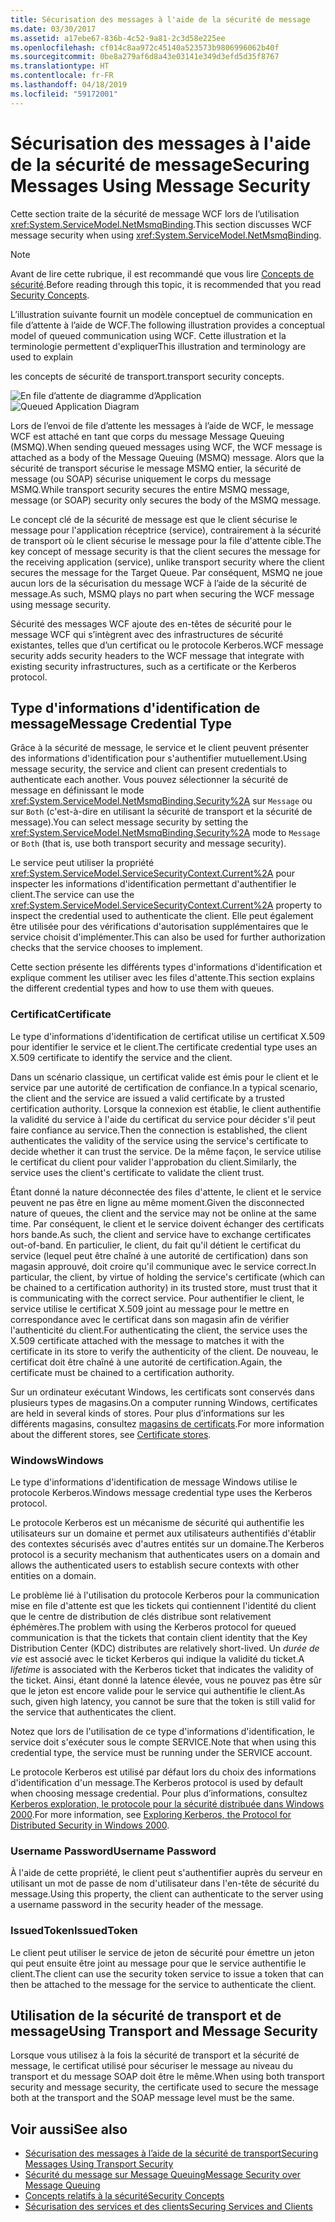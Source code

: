 ```yaml
---
title: Sécurisation des messages à l'aide de la sécurité de message
ms.date: 03/30/2017
ms.assetid: a17ebe67-836b-4c52-9a81-2c3d58e225ee
ms.openlocfilehash: cf014c8aa972c45140a523573b9806996062b40f
ms.sourcegitcommit: 0be8a279af6d8a43e03141e349d3efd5d35f8767
ms.translationtype: HT
ms.contentlocale: fr-FR
ms.lasthandoff: 04/18/2019
ms.locfileid: "59172001"
---
```

# <a name="securing-messages-using-message-security"></a><span data-ttu-id="4ddd8-102">Sécurisation des messages à l'aide de la sécurité de message</span><span class="sxs-lookup"><span data-stu-id="4ddd8-102">Securing Messages Using Message Security</span></span>
<span data-ttu-id="4ddd8-103">Cette section traite de la sécurité de message WCF lors de l’utilisation <xref:System.ServiceModel.NetMsmqBinding>.</span><span class="sxs-lookup"><span data-stu-id="4ddd8-103">This section discusses WCF message security when using <xref:System.ServiceModel.NetMsmqBinding>.</span></span>  
  
> [!NOTE]
>  <span data-ttu-id="4ddd8-104">Avant de lire cette rubrique, il est recommandé que vous lire [Concepts de sécurité](../../../../docs/framework/wcf/feature-details/security-concepts.md).</span><span class="sxs-lookup"><span data-stu-id="4ddd8-104">Before reading through this topic, it is recommended that you read [Security Concepts](../../../../docs/framework/wcf/feature-details/security-concepts.md).</span></span>  
  
 <span data-ttu-id="4ddd8-105">L’illustration suivante fournit un modèle conceptuel de communication en file d’attente à l’aide de WCF.</span><span class="sxs-lookup"><span data-stu-id="4ddd8-105">The following illustration provides a conceptual model of queued communication using WCF.</span></span> <span data-ttu-id="4ddd8-106">Cette illustration et la terminologie permettent d'expliquer</span><span class="sxs-lookup"><span data-stu-id="4ddd8-106">This illustration and terminology are used to explain</span></span>  
  
 <span data-ttu-id="4ddd8-107">les concepts de sécurité de transport.</span><span class="sxs-lookup"><span data-stu-id="4ddd8-107">transport security concepts.</span></span>  
  
 <span data-ttu-id="4ddd8-108">![En file d’attente de diagramme d’Application](../../../../docs/framework/wcf/feature-details/media/distributed-queue-figure.jpg "Figure de file d’attente distribuée")</span><span class="sxs-lookup"><span data-stu-id="4ddd8-108">![Queued Application Diagram](../../../../docs/framework/wcf/feature-details/media/distributed-queue-figure.jpg "Distributed-Queue-Figure")</span></span>  
  
 <span data-ttu-id="4ddd8-109">Lors de l’envoi de file d’attente les messages à l’aide de WCF, le message WCF est attaché en tant que corps du message Message Queuing (MSMQ).</span><span class="sxs-lookup"><span data-stu-id="4ddd8-109">When sending queued messages using WCF, the WCF message is attached as a body of the Message Queuing (MSMQ) message.</span></span> <span data-ttu-id="4ddd8-110">Alors que la sécurité de transport sécurise le message MSMQ entier, la sécurité de message (ou SOAP) sécurise uniquement le corps du message MSMQ.</span><span class="sxs-lookup"><span data-stu-id="4ddd8-110">While transport security secures the entire MSMQ message, message (or SOAP) security only secures the body of the MSMQ message.</span></span>  
  
 <span data-ttu-id="4ddd8-111">Le concept clé de la sécurité de message est que le client sécurise le message pour l'application réceptrice (service), contrairement à la sécurité de transport où le client sécurise le message pour la file d'attente cible.</span><span class="sxs-lookup"><span data-stu-id="4ddd8-111">The key concept of message security is that the client secures the message for the receiving application (service), unlike transport security where the client secures the message for the Target Queue.</span></span> <span data-ttu-id="4ddd8-112">Par conséquent, MSMQ ne joue aucun lors de la sécurisation du message WCF à l’aide de la sécurité de message.</span><span class="sxs-lookup"><span data-stu-id="4ddd8-112">As such, MSMQ plays no part when securing the WCF message using message security.</span></span>  
  
 <span data-ttu-id="4ddd8-113">Sécurité des messages WCF ajoute des en-têtes de sécurité pour le message WCF qui s’intègrent avec des infrastructures de sécurité existantes, telles que d’un certificat ou le protocole Kerberos.</span><span class="sxs-lookup"><span data-stu-id="4ddd8-113">WCF message security adds security headers to the WCF message that integrate with existing security infrastructures, such as a certificate or the Kerberos protocol.</span></span>  
  
## <a name="message-credential-type"></a><span data-ttu-id="4ddd8-114">Type d'informations d'identification de message</span><span class="sxs-lookup"><span data-stu-id="4ddd8-114">Message Credential Type</span></span>  
 <span data-ttu-id="4ddd8-115">Grâce à la sécurité de message, le service et le client peuvent présenter des informations d'identification pour s'authentifier mutuellement.</span><span class="sxs-lookup"><span data-stu-id="4ddd8-115">Using message security, the service and client can present credentials to authenticate each another.</span></span> <span data-ttu-id="4ddd8-116">Vous pouvez sélectionner la sécurité de message en définissant le mode <xref:System.ServiceModel.NetMsmqBinding.Security%2A> sur `Message` ou sur `Both` (c'est-à-dire en utilisant la sécurité de transport et la sécurité de message).</span><span class="sxs-lookup"><span data-stu-id="4ddd8-116">You can select message security by setting the <xref:System.ServiceModel.NetMsmqBinding.Security%2A> mode to `Message` or `Both` (that is, use both transport security and message security).</span></span>  
  
 <span data-ttu-id="4ddd8-117">Le service peut utiliser la propriété <xref:System.ServiceModel.ServiceSecurityContext.Current%2A> pour inspecter les informations d'identification permettant d'authentifier le client.</span><span class="sxs-lookup"><span data-stu-id="4ddd8-117">The service can use the <xref:System.ServiceModel.ServiceSecurityContext.Current%2A> property to inspect the credential used to authenticate the client.</span></span> <span data-ttu-id="4ddd8-118">Elle peut également être utilisée pour des vérifications d'autorisation supplémentaires que le service choisit d'implémenter.</span><span class="sxs-lookup"><span data-stu-id="4ddd8-118">This can also be used for further authorization checks that the service chooses to implement.</span></span>  
  
 <span data-ttu-id="4ddd8-119">Cette section présente les différents types d'informations d'identification et explique comment les utiliser avec les files d'attente.</span><span class="sxs-lookup"><span data-stu-id="4ddd8-119">This section explains the different credential types and how to use them with queues.</span></span>  
  
### <a name="certificate"></a><span data-ttu-id="4ddd8-120">Certificat</span><span class="sxs-lookup"><span data-stu-id="4ddd8-120">Certificate</span></span>  
 <span data-ttu-id="4ddd8-121">Le type d'informations d'identification de certificat utilise un certificat X.509 pour identifier le service et le client.</span><span class="sxs-lookup"><span data-stu-id="4ddd8-121">The certificate credential type uses an X.509 certificate to identify the service and the client.</span></span>  
  
 <span data-ttu-id="4ddd8-122">Dans un scénario classique, un certificat valide est émis pour le client et le service par une autorité de certification de confiance.</span><span class="sxs-lookup"><span data-stu-id="4ddd8-122">In a typical scenario, the client and the service are issued a valid certificate by a trusted certification authority.</span></span> <span data-ttu-id="4ddd8-123">Lorsque la connexion est établie, le client authentifie la validité du service à l'aide du certificat du service pour décider s'il peut faire confiance au service.</span><span class="sxs-lookup"><span data-stu-id="4ddd8-123">Then the connection is established, the client authenticates the validity of the service using the service's certificate to decide whether it can trust the service.</span></span> <span data-ttu-id="4ddd8-124">De la même façon, le service utilise le certificat du client pour valider l'approbation du client.</span><span class="sxs-lookup"><span data-stu-id="4ddd8-124">Similarly, the service uses the client's certificate to validate the client trust.</span></span>  
  
 <span data-ttu-id="4ddd8-125">Étant donné la nature déconnectée des files d'attente, le client et le service peuvent ne pas être en ligne au même moment.</span><span class="sxs-lookup"><span data-stu-id="4ddd8-125">Given the disconnected nature of queues, the client and the service may not be online at the same time.</span></span> <span data-ttu-id="4ddd8-126">Par conséquent, le client et le service doivent échanger des certificats hors bande.</span><span class="sxs-lookup"><span data-stu-id="4ddd8-126">As such, the client and service have to exchange certificates out-of-band.</span></span> <span data-ttu-id="4ddd8-127">En particulier, le client, du fait qu'il détient le certificat du service (lequel peut être chaîné à une autorité de certification) dans son magasin approuvé, doit croire qu'il communique avec le service correct.</span><span class="sxs-lookup"><span data-stu-id="4ddd8-127">In particular, the client, by virtue of holding the service's certificate (which can be chained to a certification authority) in its trusted store, must trust that it is communicating with the correct service.</span></span> <span data-ttu-id="4ddd8-128">Pour authentifier le client, le service utilise le certificat X.509 joint au message pour le mettre en correspondance avec le certificat dans son magasin afin de vérifier l'authenticité du client.</span><span class="sxs-lookup"><span data-stu-id="4ddd8-128">For authenticating the client, the service uses the X.509 certificate attached with the message to matches it with the certificate in its store to verify the authenticity of the client.</span></span> <span data-ttu-id="4ddd8-129">De nouveau, le certificat doit être chaîné à une autorité de certification.</span><span class="sxs-lookup"><span data-stu-id="4ddd8-129">Again, the certificate must be chained to a certification authority.</span></span>  
  
 <span data-ttu-id="4ddd8-130">Sur un ordinateur exécutant Windows, les certificats sont conservés dans plusieurs types de magasins.</span><span class="sxs-lookup"><span data-stu-id="4ddd8-130">On a computer running Windows, certificates are held in several kinds of stores.</span></span> <span data-ttu-id="4ddd8-131">Pour plus d’informations sur les différents magasins, consultez [magasins de certificats](https://go.microsoft.com/fwlink/?LinkId=87787).</span><span class="sxs-lookup"><span data-stu-id="4ddd8-131">For more information about the different stores, see [Certificate stores](https://go.microsoft.com/fwlink/?LinkId=87787).</span></span>  
  
### <a name="windows"></a><span data-ttu-id="4ddd8-132">Windows</span><span class="sxs-lookup"><span data-stu-id="4ddd8-132">Windows</span></span>  
 <span data-ttu-id="4ddd8-133">Le type d'informations d'identification de message Windows utilise le protocole Kerberos.</span><span class="sxs-lookup"><span data-stu-id="4ddd8-133">Windows message credential type uses the Kerberos protocol.</span></span>  
  
 <span data-ttu-id="4ddd8-134">Le protocole Kerberos est un mécanisme de sécurité qui authentifie les utilisateurs sur un domaine et permet aux utilisateurs authentifiés d'établir des contextes sécurisés avec d'autres entités sur un domaine.</span><span class="sxs-lookup"><span data-stu-id="4ddd8-134">The Kerberos protocol is a security mechanism that authenticates users on a domain and allows the authenticated users to establish secure contexts with other entities on a domain.</span></span>  
  
 <span data-ttu-id="4ddd8-135">Le problème lié à l'utilisation du protocole Kerberos pour la communication mise en file d'attente est que les tickets qui contiennent l'identité du client que le centre de distribution de clés distribue sont relativement éphémères.</span><span class="sxs-lookup"><span data-stu-id="4ddd8-135">The problem with using the Kerberos protocol for queued communication is that the tickets that contain client identity that the Key Distribution Center (KDC) distributes are relatively short-lived.</span></span> <span data-ttu-id="4ddd8-136">Un *durée de vie* est associé avec le ticket Kerberos qui indique la validité du ticket.</span><span class="sxs-lookup"><span data-stu-id="4ddd8-136">A *lifetime* is associated with the Kerberos ticket that indicates the validity of the ticket.</span></span> <span data-ttu-id="4ddd8-137">Ainsi, étant donné la latence élevée, vous ne pouvez pas être sûr que le jeton est encore valide pour le service qui authentifie le client.</span><span class="sxs-lookup"><span data-stu-id="4ddd8-137">As such, given high latency, you cannot be sure that the token is still valid for the service that authenticates the client.</span></span>  
  
 <span data-ttu-id="4ddd8-138">Notez que lors de l'utilisation de ce type d'informations d'identification, le service doit s'exécuter sous le compte SERVICE.</span><span class="sxs-lookup"><span data-stu-id="4ddd8-138">Note that when using this credential type, the service must be running under the SERVICE account.</span></span>  
  
 <span data-ttu-id="4ddd8-139">Le protocole Kerberos est utilisé par défaut lors du choix des informations d'identification d'un message.</span><span class="sxs-lookup"><span data-stu-id="4ddd8-139">The Kerberos protocol is used by default when choosing message credential.</span></span> <span data-ttu-id="4ddd8-140">Pour plus d’informations, consultez [Kerberos exploration, le protocole pour la sécurité distribuée dans Windows 2000](https://go.microsoft.com/fwlink/?LinkId=87790).</span><span class="sxs-lookup"><span data-stu-id="4ddd8-140">For more information, see [Exploring Kerberos, the Protocol for Distributed Security in Windows 2000](https://go.microsoft.com/fwlink/?LinkId=87790).</span></span>  
  
### <a name="username-password"></a><span data-ttu-id="4ddd8-141">Username Password</span><span class="sxs-lookup"><span data-stu-id="4ddd8-141">Username Password</span></span>  
 <span data-ttu-id="4ddd8-142">À l'aide de cette propriété, le client peut s'authentifier auprès du serveur en utilisant un mot de passe de nom d'utilisateur dans l'en-tête de sécurité du message.</span><span class="sxs-lookup"><span data-stu-id="4ddd8-142">Using this property, the client can authenticate to the server using a username password in the security header of the message.</span></span>  
  
### <a name="issuedtoken"></a><span data-ttu-id="4ddd8-143">IssuedToken</span><span class="sxs-lookup"><span data-stu-id="4ddd8-143">IssuedToken</span></span>  
 <span data-ttu-id="4ddd8-144">Le client peut utiliser le service de jeton de sécurité pour émettre un jeton qui peut ensuite être joint au message pour que le service authentifie le client.</span><span class="sxs-lookup"><span data-stu-id="4ddd8-144">The client can use the security token service to issue a token that can then be attached to the message for the service to authenticate the client.</span></span>  
  
## <a name="using-transport-and-message-security"></a><span data-ttu-id="4ddd8-145">Utilisation de la sécurité de transport et de message</span><span class="sxs-lookup"><span data-stu-id="4ddd8-145">Using Transport and Message Security</span></span>  
 <span data-ttu-id="4ddd8-146">Lorsque vous utilisez à la fois la sécurité de transport et la sécurité de message, le certificat utilisé pour sécuriser le message au niveau du transport et du message SOAP doit être le même.</span><span class="sxs-lookup"><span data-stu-id="4ddd8-146">When using both transport security and message security, the certificate used to secure the message both at the transport and the SOAP message level must be the same.</span></span>  
  
## <a name="see-also"></a><span data-ttu-id="4ddd8-147">Voir aussi</span><span class="sxs-lookup"><span data-stu-id="4ddd8-147">See also</span></span>

- [<span data-ttu-id="4ddd8-148">Sécurisation des messages à l’aide de la sécurité de transport</span><span class="sxs-lookup"><span data-stu-id="4ddd8-148">Securing Messages Using Transport Security</span></span>](../../../../docs/framework/wcf/feature-details/securing-messages-using-transport-security.md)
- [<span data-ttu-id="4ddd8-149">Sécurité du message sur Message Queuing</span><span class="sxs-lookup"><span data-stu-id="4ddd8-149">Message Security over Message Queuing</span></span>](../../../../docs/framework/wcf/samples/message-security-over-message-queuing.md)
- [<span data-ttu-id="4ddd8-150">Concepts relatifs à la sécurité</span><span class="sxs-lookup"><span data-stu-id="4ddd8-150">Security Concepts</span></span>](../../../../docs/framework/wcf/feature-details/security-concepts.md)
- [<span data-ttu-id="4ddd8-151">Sécurisation des services et des clients</span><span class="sxs-lookup"><span data-stu-id="4ddd8-151">Securing Services and Clients</span></span>](../../../../docs/framework/wcf/feature-details/securing-services-and-clients.md)
